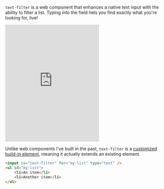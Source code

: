 `text-filter` is a web component that enhances a native text input with the ability to filter a list. Typing into the field hels you find exactly what you're looking for, live!

<iframe height="375" title="Codepen: text-filter Demo" src="https://codepen.io/auroratide/embed/poaybpV?default-tab=result" frameborder="no" loading="lazy" allowtransparency="true" allowfullscreen="true">
  See the Pen <a href="https://codepen.io/auroratide/pen/poaybpV">
  Toggle a Light Bulb</a> by Timothy Foster (<a href="https://codepen.io/auroratide">@auroratide</a>)
  on <a href="https://codepen.io">CodePen</a>.
</iframe>

Unlike web components I've built in the past, `text-filter` is a [customized build-in element](https://html.spec.whatwg.org/#custom-elements-customized-builtin-example), meaning it actually extends an existing element.

```html
<input is="text-filter" for="my-list" type="text" />
<ul id="my-list">
    <li>An item</li>
    <li>Another item</li>
</ul>
```
